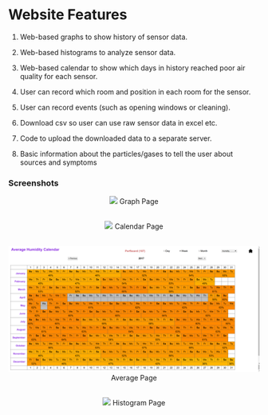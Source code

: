 Website Features
=================

1. Web-based graphs to show history of sensor data.
 
2. Web-based histograms to analyze sensor data.

3. Web-based calendar to show which days in history reached poor air quality for each sensor.

4. User can record which room and position in each room for the sensor.
 
5. User can record events (such as opening windows or cleaning).

6. Download csv so user can use raw sensor data in excel etc.
 
7. Code to upload the downloaded data to a separate server.

8. Basic information about the particles/gases to tell the user about sources and symptoms  

### Screenshots
<p align="center">
  <img src="screenshot.png"/>
  Graph Page
   <br/><br/>
</p>

<p align="center">
  <img src="calendar.png"/>
  Calendar Page
  <br/><br/>
</p>

<p align="center">
  <img src="average_year.png"/>
  Average Page
  <br/><br/>
</p>

<p align="center">
  <img src="histograms.png"/>
  Histogram Page
  <br/><br/>
</p>
